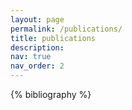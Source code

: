 ```yaml
---
layout: page
permalink: /publications/
title: publications
description: 
nav: true
nav_order: 2
---
```


<!-- _pages/publications.md -->

<!-- Bibsearch Feature -->


<div class="publications">

{% bibliography %}

</div>
